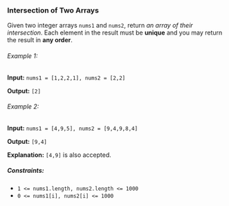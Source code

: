 <h3>Intersection of Two Arrays</h3>

<p>Given two integer arrays <code>nums1</code> and <code>nums2</code>, return <i>an array of their intersection</i>. 
Each element in the result must be <b>unique</b> and you may return the result in <b>any order</b>.</p>

<h6>Example 1:</h6>
<p><b>Input:</b> <code>nums1 = [1,2,2,1], nums2 = [2,2]</code></p>
<p><b>Output:</b> <code>[2]</code></p>

<h6>Example 2:</h6>
<p><b>Input:</b> <code>nums1 = [4,9,5], nums2 = [9,4,9,8,4]</code></p>
<p><b>Output:</b> <code>[9,4]</code></p>
<p><b>Explanation:</b> <code>[4,9]</code> is also accepted.</p>


<h5>Constraints:</h5>
<ul>
    <li><code>1 <= nums1.length, nums2.length <= 1000</code></li>
    <li><code>0 <= nums1[i], nums2[i] <= 1000</code></li>
</ul>
